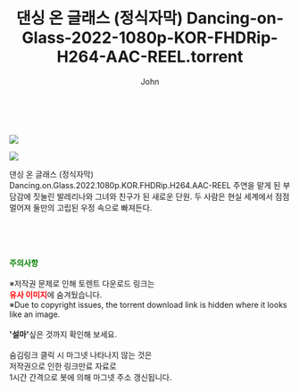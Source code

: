 ﻿---
layout: post
title:  "    댄싱 온 글래스 (정식자막) Dancing-on-Glass-2022-1080p-KOR-FHDRip-H264-AAC-REEL.torrent"
author: John
categories: [ 영화 ]
tags: [  ]
image: https://torrentrj54.com/uploadfile/full/9e670dbdf888a5c5f0cd77991118dd4c306769a5.jpg"/></p><p><img src="https://torrentrj54.com/uploadfile/full/2dfd5a6fa8fa93334a546d1d5dca118425861f3b.jpg 
description: "    댄싱 온 글래스 (정식자막) Dancing-on-Glass-2022-1080p-KOR-FHDRip-H264-AAC-REEL torrent 정보 공유"
toc: true
toc_sticky: true
---

<br>
<p><img src="https://torrentrj54.com/uploadfile/full/9e670dbdf888a5c5f0cd77991118dd4c306769a5.jpg"/></p><p><img src="https://torrentrj54.com/uploadfile/full/2dfd5a6fa8fa93334a546d1d5dca118425861f3b.jpg"/></p>
 댄싱 온 글래스 (정식자막) Dancing.on.Glass.2022.1080p.KOR.FHDRip.H264.AAC-REEL 주연을 맡게 된 부담감에 짓눌린 발레리나와 그녀와 친구가 된 새로운 단원. 두 사람은 현실 세계에서 점점 멀어져 둘만의 고립된 우정 속으로 빠져든다. 
    
<br><br><br>
<p data-ke-size="size16"><b><span style="color: green;">주의사항</span></b><br /><br />※저작권 문제로 인해 토렌트 다운로드 링크는<br /><b><span style="color: red;">유사 이미지</span></b>에 숨겨뒀습니다.<br />※Due to copyright issues, the torrent download link is hidden where it looks like an image.<br /><br /><b>'설마'</b>싶은 것까지 확인해 보세요.<br /><br />숨김링크 클릭 시 마그넷 나타나지 않는 것은<br />저작권으로 인한 링크만료 자료로<br />1시간 간격으로 봇에 의해 마그넷 주소 갱신됩니다.</p>
